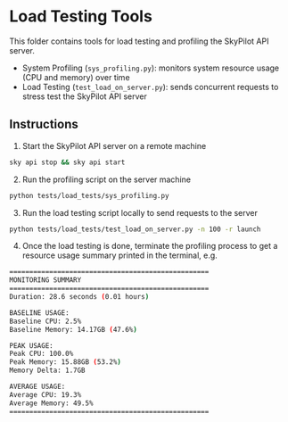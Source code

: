 # Load Testing Tools

This folder contains tools for load testing and profiling the SkyPilot API server.

* System Profiling (`sys_profiling.py`): monitors system resource usage (CPU and memory) over time
* Load Testing (`test_load_on_server.py`): sends concurrent requests to stress test the SkyPilot API server

## Instructions

1. Start the SkyPilot API server on a remote machine
```bash
sky api stop && sky api start
```
2. Run the profiling script on the server machine
```bash
python tests/load_tests/sys_profiling.py
```
3. Run the load testing script locally to send requests to the server
```bash
python tests/load_tests/test_load_on_server.py -n 100 -r launch
```
4. Once the load testing is done, terminate the profiling process to get a resource usage summary printed in the terminal, e.g.
```bash
==================================================
MONITORING SUMMARY
==================================================
Duration: 28.6 seconds (0.01 hours)

BASELINE USAGE:
Baseline CPU: 2.5%
Baseline Memory: 14.17GB (47.6%)

PEAK USAGE:
Peak CPU: 100.0%
Peak Memory: 15.88GB (53.2%)
Memory Delta: 1.7GB

AVERAGE USAGE:
Average CPU: 19.3%
Average Memory: 49.5%
==================================================
```

